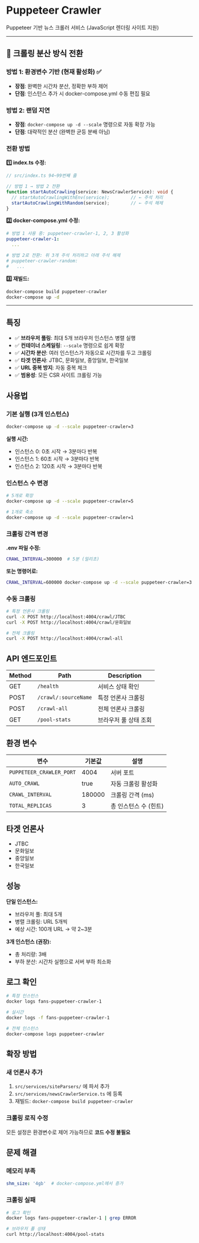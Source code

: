 # Puppeteer Crawler

Puppeteer 기반 뉴스 크롤러 서비스 (JavaScript 렌더링 사이트 지원)

---

## 🔄 크롤링 분산 방식 전환

### 방법 1: 환경변수 기반 (현재 활성화) ✅
- **장점**: 완벽한 시간차 분산, 정확한 부하 제어
- **단점**: 인스턴스 추가 시 docker-compose.yml 수동 편집 필요

### 방법 2: 랜덤 지연
- **장점**: `docker-compose up -d --scale` 명령으로 자동 확장 가능
- **단점**: 대략적인 분산 (완벽한 균등 분배 아님)

### 전환 방법

**1️⃣ index.ts 수정:**
```typescript
// src/index.ts 94~99번째 줄

// 방법 1 → 방법 2 전환
function startAutoCrawling(service: NewsCrawlerService): void {
  // startAutoCrawlingWithEnv(service);        // ← 주석 처리
  startAutoCrawlingWithRandom(service);        // ← 주석 해제
}
```

**2️⃣ docker-compose.yml 수정:**
```yaml
# 방법 1 사용 중: puppeteer-crawler-1, 2, 3 활성화
puppeteer-crawler-1:
  ...

# 방법 2로 전환: 위 3개 주석 처리하고 아래 주석 해제
# puppeteer-crawler-random:
#   ...
```

**3️⃣ 재빌드:**
```bash
docker-compose build puppeteer-crawler
docker-compose up -d
```

---

## 특징

- ✅ **브라우저 풀링**: 최대 5개 브라우저 인스턴스 병렬 실행
- ✅ **컨테이너 스케일링**: `--scale` 명령으로 쉽게 확장
- ✅ **시간차 분산**: 여러 인스턴스가 자동으로 시간차를 두고 크롤링
- ✅ **타겟 언론사**: JTBC, 문화일보, 중앙일보, 한국일보
- ✅ **URL 중복 방지**: 자동 중복 체크
- ✅ **범용성**: 모든 CSR 사이트 크롤링 가능

## 사용법

### 기본 실행 (3개 인스턴스)

```bash
docker-compose up -d --scale puppeteer-crawler=3
```

**실행 시간:**
- 인스턴스 0: 0초 시작 → 3분마다 반복
- 인스턴스 1: 60초 시작 → 3분마다 반복
- 인스턴스 2: 120초 시작 → 3분마다 반복

### 인스턴스 수 변경

```bash
# 5개로 확장
docker-compose up -d --scale puppeteer-crawler=5

# 1개로 축소
docker-compose up -d --scale puppeteer-crawler=1
```

### 크롤링 간격 변경

**.env 파일 수정:**
```bash
CRAWL_INTERVAL=300000  # 5분 (밀리초)
```

**또는 명령어로:**
```bash
CRAWL_INTERVAL=600000 docker-compose up -d --scale puppeteer-crawler=3
```

### 수동 크롤링

```bash
# 특정 언론사 크롤링
curl -X POST http://localhost:4004/crawl/JTBC
curl -X POST http://localhost:4004/crawl/문화일보

# 전체 크롤링
curl -X POST http://localhost:4004/crawl-all
```

## API 엔드포인트

| Method | Path | Description |
|--------|------|-------------|
| GET | `/health` | 서비스 상태 확인 |
| POST | `/crawl/:sourceName` | 특정 언론사 크롤링 |
| POST | `/crawl-all` | 전체 언론사 크롤링 |
| GET | `/pool-stats` | 브라우저 풀 상태 조회 |

## 환경 변수

| 변수 | 기본값 | 설명 |
|------|--------|------|
| `PUPPETEER_CRAWLER_PORT` | 4004 | 서버 포트 |
| `AUTO_CRAWL` | true | 자동 크롤링 활성화 |
| `CRAWL_INTERVAL` | 180000 | 크롤링 간격 (ms) |
| `TOTAL_REPLICAS` | 3 | 총 인스턴스 수 (힌트) |

## 타겟 언론사

- JTBC
- 문화일보
- 중앙일보
- 한국일보

## 성능

**단일 인스턴스:**
- 브라우저 풀: 최대 5개
- 병렬 크롤링: URL 5개씩
- 예상 시간: 100개 URL → 약 2~3분

**3개 인스턴스 (권장):**
- 총 처리량: 3배
- 부하 분산: 시간차 실행으로 서버 부하 최소화

## 로그 확인

```bash
# 특정 인스턴스
docker logs fans-puppeteer-crawler-1

# 실시간
docker logs -f fans-puppeteer-crawler-1

# 전체 인스턴스
docker-compose logs puppeteer-crawler
```

## 확장 방법

### 새 언론사 추가

1. `src/services/siteParsers/` 에 파서 추가
2. `src/services/newsCrawlerService.ts` 에 등록
3. 재빌드: `docker-compose build puppeteer-crawler`

### 크롤링 로직 수정

모든 설정은 환경변수로 제어 가능하므로 **코드 수정 불필요**

## 문제 해결

### 메모리 부족
```yaml
shm_size: '4gb'  # docker-compose.yml에서 증가
```

### 크롤링 실패
```bash
# 로그 확인
docker logs fans-puppeteer-crawler-1 | grep ERROR

# 브라우저 풀 상태
curl http://localhost:4004/pool-stats
```
